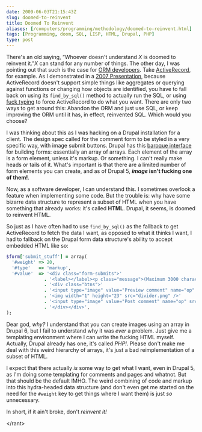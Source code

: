 ```yaml
--- 
date: 2009-06-03T21:15:43Z
slug: doomed-to-reinvent
title: Doomed To Reinvent
aliases: [/computers/programming/methodology/doomed-to-reinvent.html]
tags: [Programming, doom, SQL, LISP, HTML, Drupal, PHP]
type: post
---
```


There's an old saying, “Whoever doesn't understand *X* is doomed to reinvent
it.”*X* can stand for any number of things. The other day, I was pointing out
that such is the case for [ORM developers]. Take [ActiveRecord], for example. As
I demonstrated in a [2007 Presentation], because ActiveRecord doesn't support
simple things like aggregates or querying against functions or changing how
objects are identified, you have to fall back on using its `find_by_sql()`
method to actually run the SQL, or using [fuck typing] to force ActiveRecord to
do what you want. There are only two ways to get around this: Abandon the ORM
and just use SQL, or keep improving the ORM until it has, in effect, reinvented
SQL. Which would you choose?

I was thinking about this as I was hacking on a Drupal installation for a
client. The design spec called for the comment form to be styled in a very
specific way, with image submit buttons. Drupal has this [baroque interface] for
building forms: essentially an array of arrays. Each element of the array is a
form element, unless it's markup. Or something. I can't really make heads or
tails of it. What's important is that there are a limited number of form
elements you can create, and as of Drupal 5, ***image* isn't fucking one of
them!**.

Now, as a software developer, I can understand this. I sometimes overlook a
feature when implementing some code. But the trouble is: why have some bizarre
data structure to represent a subset of HTML when you have something that
already works: it's called **HTML**. Drupal, it seems, is doomed to reinvent
HTML.

So just as I have often had to use `find_by_sql()` as the fallback to get
ActiveRecord to fetch the data I want, as opposed to what it thinks I want, I
had to fallback on the Drupal form data structure's ability to accept embedded
HTML like so:

``` ruby
$form['submit_stuff'] = array(
  '#weight' => 20,
  '#type'   => 'markup',
  '#value'  => '<div class="form-submits">'
              . '<label></label><p class="message">(Maximum 3000 characters)</p>'
              . '<div class="btns">'
              . '<input type="image" value="Preview comment" name="op" src="preview.png" />'
              . '<img width="1" height="23" src="divider.png" />'
              . '<input type="image" value="Post comment" name="op" src="post.png" />'
              . '</div></div>',
);
```

Dear god, *why?* I understand that you can create images using an array in
Drupal 6, but I fail to understand why it was *ever* a problem. Just give me a
templating environment where I can write the fucking HTML myself. Actually,
Drupal already has one, it's called *PHP!*. Please don't make me deal with this
weird hierarchy of arrays, it's just a bad reimplementation of a subset of HTML.

I expect that there actually *is* some way to get what I want, even in Drupal 5,
as I'm doing some templating for comments and pages and whatnot. But that should
be the default IMHO. The weird combining of code and markup into this
hydra-headed data structure (and don't even get me started on the need for the
`#weight` key to get things where I want them) is just *so* unnecessary.

In short, if it ain't broke, don't *reinvent it!*

\</rant\>

  [ORM developers]: /computers/databases/celko-at-yapc.html
    "Learn Mad Database Skillz at YAPC::NA 2009"
  [ActiveRecord]: http://api.rubyonrails.org/classes/ActiveRecord/Base.html
    "Rails API: ActiveRecord::Base"
  [2007 Presentation]: https://www.vimeo.com/4098876
    "Ruby on Rails for PostgreSQL Enthusiasts"
  [fuck typing]: /computers/programming/methodology/fuck-typing.html
    "Fuck Typing"
  [baroque interface]: http://api.drupal.org/api/file/developer/topics/forms_api.html/5
    "Forms API Quickstart Guide"
